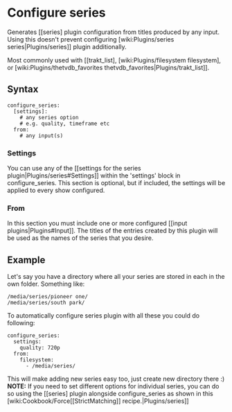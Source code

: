# Configure series

Generates [[series] plugin configuration from titles produced by any input. Using this doesn't prevent configuring [wiki:Plugins/series series|Plugins/series]] plugin additionally. 

Most commonly used with [[trakt_list], [wiki:Plugins/filesystem filesystem], or [wiki:Plugins/thetvdb_favorites thetvdb_favorites|Plugins/trakt_list]].

## Syntax


    configure_series:
      [settings]:
        # any series option
        # e.g. quality, timeframe etc
      from:
        # any input(s)


### Settings

You can use any of the [[settings for the series plugin|Plugins/series#Settings]] within the 'settings' block in configure_series. This section is optional, but if included, the settings will be applied to every show configured.

### From

In this section you must include one or more configured [[input plugins|Plugins#Input]]. The titles of the entries created by this plugin will be used as the names of the series that you desire.


## Example

Let's say you have a directory where all your series are stored in each in the own folder. Something like:


    /media/series/pioneer one/
    /media/series/south park/


To automatically configure series plugin with all these you could do following:


    configure_series:
      settings:
        quality: 720p
      from:
        filesystem:
          - /media/series/


This will make adding new series easy too, just create new directory there :)
**NOTE:** If you need to set different options for individual series, you can do so using the [[series] plugin alongside configure_series as shown in this [wiki:Cookbook/Force[[StrictMatching]] recipe.|Plugins/series]]
